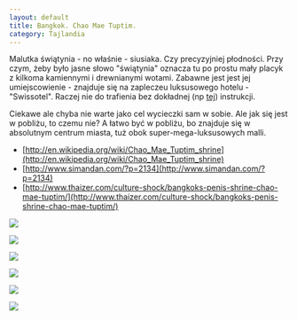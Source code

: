 ```yaml
---
layout: default
title: Bangkok. Chao Mae Tuptim.
category: Tajlandia
---
```


Malutka świątynia - no właśnie - siusiaka. Czy precyzyjniej płodności. Przy czym, żeby było jasne słowo "świątynia" oznacza tu 
po prostu mały placyk z kilkoma kamiennymi i drewnianymi wotami.  Zabawne jest jest jej umiejscowienie - znajduje się na zapleczeu luksusowego hotelu - "Swissotel". Raczej nie do trafienia bez dokładnej (np [tej](http://www.simandan.com/?p=2134)) instrukcji. 

Ciekawe ale chyba nie warte jako cel wycieczki sam w sobie. Ale jak się jest w pobliżu, to czemu nie? A łatwo być w pobliżu, 
bo znajduje się w absolutnym centrum miasta, tuż obok super-mega-luksusowych malli. 

* [http://en.wikipedia.org/wiki/Chao_Mae_Tuptim_shrine](http://en.wikipedia.org/wiki/Chao_Mae_Tuptim_shrine)
* [http://www.simandan.com/?p=2134](http://www.simandan.com/?p=2134)
* [http://www.thaizer.com/culture-shock/bangkoks-penis-shrine-chao-mae-tuptim/](http://www.thaizer.com/culture-shock/bangkoks-penis-shrine-chao-mae-tuptim/)

![](https://cloud.githubusercontent.com/assets/1532732/4518832/51c33942-4ca1-11e4-9cef-331900e1ebd8.jpg)

![](https://cloud.githubusercontent.com/assets/1532732/4518833/51e4003c-4ca1-11e4-9805-0690e4296c11.jpg)

![](https://cloud.githubusercontent.com/assets/1532732/4518834/51e6e2ac-4ca1-11e4-96c8-c7fb65879154.jpg)

![](https://cloud.githubusercontent.com/assets/1532732/4518836/51ee451a-4ca1-11e4-9ec4-a47eaa359a2b.jpg)

![](https://cloud.githubusercontent.com/assets/1532732/4518835/51e73838-4ca1-11e4-9b30-e06d334131c6.jpg)

![](https://cloud.githubusercontent.com/assets/1532732/4518831/5186095a-4ca1-11e4-899f-ff407f020a3c.jpg)

